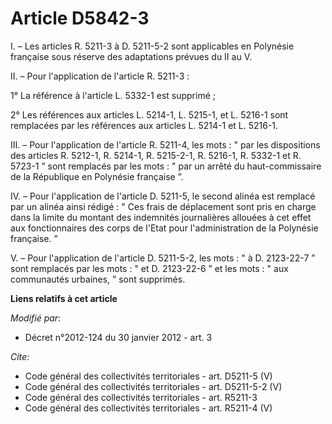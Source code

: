 # Article D5842-3

I. – Les articles R. 5211-3 à D. 5211-5-2 sont applicables en Polynésie française sous réserve des adaptations prévues du II
au V.

II. – Pour l'application de l'article R. 5211-3 :

1° La référence à l'article L. 5332-1 est supprimé ;

2° Les références aux articles L. 5214-1, L. 5215-1, et L. 5216-1 sont remplacées par les références aux articles L. 5214-1
et L. 5216-1.

III. – Pour l'application de l'article R. 5211-4, les mots : " par les dispositions des articles R. 5212-1, R. 5214-1, R.
5215-2-1, R. 5216-1, R. 5332-1 et R. 5723-1 ” sont remplacés par les mots : " par un arrêté du haut-commissaire de la
République en Polynésie française ”.

IV. – Pour l'application de l'article D. 5211-5, le second alinéa est remplacé par un alinéa ainsi rédigé : " Ces frais de
déplacement sont pris en charge dans la limite du montant des indemnités journalières allouées à cet effet aux fonctionnaires
des corps de l'Etat pour l'administration de la Polynésie française. ”

V. – Pour l'application de l'article D. 5211-5-2, les mots : " à D. 2123-22-7 ” sont remplacés par les mots : " et D.
2123-22-6 ” et les mots : " aux communautés urbaines, ” sont supprimés.

**Liens relatifs à cet article**

_Modifié par_:

  - Décret n°2012-124 du 30 janvier 2012 - art. 3

_Cite_:

  - Code général des collectivités territoriales - art. D5211-5 (V)
  - Code général des collectivités territoriales - art. D5211-5-2 (V)
  - Code général des collectivités territoriales - art. R5211-3
  - Code général des collectivités territoriales - art. R5211-4 (V)

